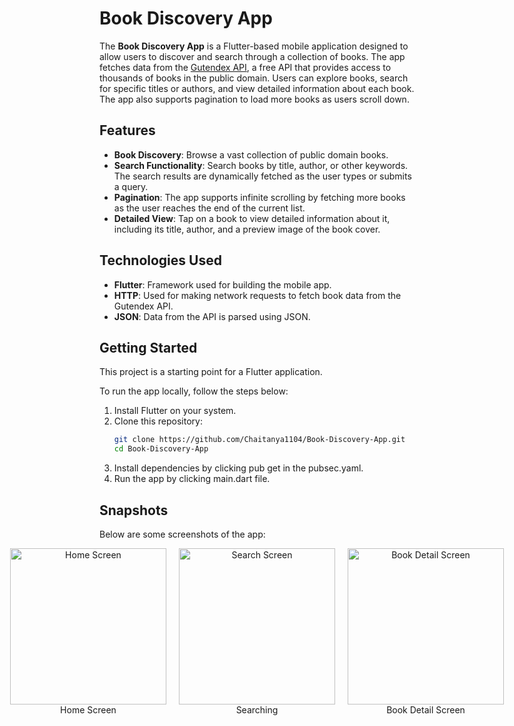 # Book Discovery App


The **Book Discovery App** is a Flutter-based mobile application designed to allow users to discover and search through a collection of books. The app fetches data from the [Gutendex API](https://gutendex.com/), a free API that provides access to thousands of books in the public domain. Users can explore books, search for specific titles or authors, and view detailed information about each book. The app also supports pagination to load more books as users scroll down.

## Features

- **Book Discovery**: Browse a vast collection of public domain books.
- **Search Functionality**: Search books by title, author, or other keywords. The search results are dynamically fetched as the user types or submits a query.
- **Pagination**: The app supports infinite scrolling by fetching more books as the user reaches the end of the current list.
- **Detailed View**: Tap on a book to view detailed information about it, including its title, author, and a preview image of the book cover.

## Technologies Used

- **Flutter**: Framework used for building the mobile app.
- **HTTP**: Used for making network requests to fetch book data from the Gutendex API.
- **JSON**: Data from the API is parsed using JSON.


## Getting Started

This project is a starting point for a Flutter application.

To run the app locally, follow the steps below:
1. Install Flutter on your system.
2. Clone this repository:
   ```bash
   git clone https://github.com/Chaitanya1104/Book-Discovery-App.git
   cd Book-Discovery-App
3. Install dependencies by clicking pub get in the pubsec.yaml.
4. Run the app by clicking main.dart file.

## Snapshots

Below are some screenshots of the app:

<div style="display: flex; gap: 20px; justify-content: center; align-items: center;">

  <!-- Container for Image 1 -->
  <div style="display: flex; flex-direction: column; align-items: center; text-align: center;">
    <img src="assets/home_screen.png" alt="Home Screen" width="250"/>
    <div>Home Screen</div>
  </div>

  <!-- Container for Image 2 -->
  <div style="display: flex; flex-direction: column; align-items: center; text-align: center;">
    <img src="assets/search_screen.png" alt="Search Screen" width="250"/>
    <div>Searching</div>
  </div>

  <!-- Container for Image 3 -->
  <div style="display: flex; flex-direction: column; align-items: center; text-align: center;">
    <img src="assets/book_detail_screen.png" alt="Book Detail Screen" width="250"/>
    <div>Book Detail Screen</div>
  </div>

</div>
